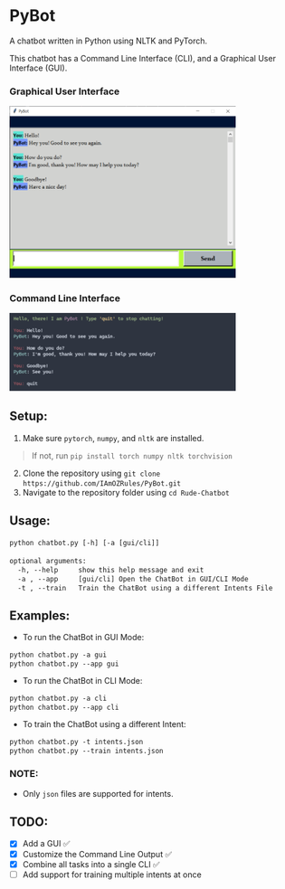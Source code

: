 # PyBot
A chatbot written in Python using NLTK and PyTorch.

This chatbot has a Command Line Interface (CLI), and a Graphical User Interface (GUI).

### Graphical User Interface
<img width="400" style="text-align:center;" src="https://raw.githubusercontent.com/IAmOZRules/PyBot/master/images/gui.png?raw=true" />

### Command Line Interface
<img width="400" style="text-align:center;" src="https://raw.githubusercontent.com/IAmOZRules/PyBot/master/images/cli.png?raw=true" />

## Setup:
1. Make sure ```pytorch```, ```numpy```, and ```nltk``` are installed.
> If not, run ```pip install torch numpy nltk torchvision```
2. Clone the repository using ```git clone https://github.com/IAmOZRules/PyBot.git```
3. Navigate to the repository folder using ```cd Rude-Chatbot```

## Usage:

```
python chatbot.py [-h] [-a [gui/cli]]

optional arguments:
  -h, --help     show this help message and exit
  -a , --app     [gui/cli] Open the ChatBot in GUI/CLI Mode
  -t , --train   Train the ChatBot using a different Intents File
```

## Examples:
- To run the ChatBot in GUI Mode:
```
python chatbot.py -a gui
python chatbot.py --app gui
```
- To run the ChatBot in CLI Mode:
```
python chatbot.py -a cli
python chatbot.py --app cli
```
- To train the ChatBot using a different Intent:
```
python chatbot.py -t intents.json
python chatbot.py --train intents.json
```

### NOTE:
- Only ```json``` files are supported for intents.

## TODO:
- [x] Add a GUI ✅
- [x] Customize the Command Line Output ✅
- [x] Combine all tasks into a single CLI ✅
- [ ] Add support for training multiple intents at once
